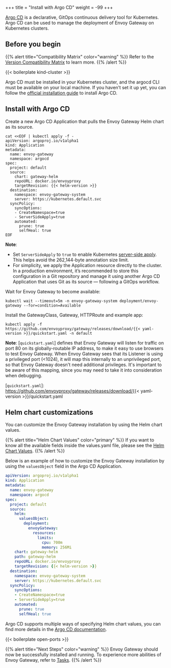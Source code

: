 +++
title = "Install with Argo CD"
weight = -99
+++

[Argo CD](https://argo-cd.readthedocs.io) is a declarative, GitOps continuous delivery tool for Kubernetes.
Argo CD can be used to manage the deployment of Envoy Gateway on Kubernetes clusters.

## Before you begin

{{% alert title="Compatibility Matrix" color="warning" %}}
Refer to the [Version Compatibility Matrix](/news/releases/matrix) to learn more.
{{% /alert %}}

{{< boilerplate kind-cluster >}}

Argo CD must be installed in your Kubernetes cluster, and the argocd CLI must be available on your local machine.
If you haven’t set it up yet, you can follow the [official installation guide](https://argo-cd.readthedocs.io/en/stable/operator-manual/installation/) to install Argo CD.

## Install with Argo CD

Create a new Argo CD Application that pulls the Envoy Gateway Helm chart as its source.

```shell
cat <<EOF | kubectl apply -f -
apiVersion: argoproj.io/v1alpha1
kind: Application
metadata:
  name: envoy-gateway
  namespace: argocd
spec:
  project: default
  source:
    chart: gateway-helm
    repoURL: docker.io/envoyproxy
    targetRevision: {{< helm-version >}}
  destination:
    namespace: envoy-gateway-system
    server: https://kubernetes.default.svc
  syncPolicy:
    syncOptions:
    - CreateNamespace=true
    - ServerSideApply=true
    automated:
      prune: true
      selfHeal: true
EOF
```

**Note**:

* Set `ServerSideApply` to `true` to enable Kubernetes [server-side apply](https://kubernetes.io/docs/reference/using-api/server-side-apply/). This helps avoid the 262,144-byte annotation size limit.
* For simplicity, we apply the Application resource directly to the cluster.
In a production environment, it’s recommended to store this configuration in a Git repository and manage it using another Argo CD Application that uses Git as its source — following a GitOps workflow.

Wait for Envoy Gateway to become available:

```shell
kubectl wait --timeout=5m -n envoy-gateway-system deployment/envoy-gateway --for=condition=Available
```

Install the GatewayClass, Gateway, HTTPRoute and example app:

```shell
kubectl apply -f https://github.com/envoyproxy/gateway/releases/download/{{< yaml-version >}}/quickstart.yaml -n default
```

**Note**: [`quickstart.yaml`] defines that Envoy Gateway will listen for
traffic on port 80 on its globally-routable IP address, to make it easy to use
browsers to test Envoy Gateway. When Envoy Gateway sees that its Listener is
using a privileged port (<1024), it will map this internally to an
unprivileged port, so that Envoy Gateway doesn't need additional privileges.
It's important to be aware of this mapping, since you may need to take it into
consideration when debugging.

[`quickstart.yaml`]: https://github.com/envoyproxy/gateway/releases/download/{{< yaml-version >}}/quickstart.yaml


## Helm chart customizations

You can customize the Envoy Gateway installation by using the Helm chart values.

{{% alert title="Helm Chart Values" color="primary" %}}
If you want to know all the available fields inside the values.yaml file, please see the [Helm Chart Values](./gateway-helm-api).
{{% /alert %}}

Below is an example of how to customize the Envoy Gateway installation by using the `valuesObject` field in the Argo CD Application.

```yaml
apiVersion: argoproj.io/v1alpha1
kind: Application
metadata:
  name: envoy-gateway
  namespace: argocd
spec:
  project: default
  source:
    helm:
      valuesObject:
        deployment:
          envoyGateway:
            resources:
              limits:
                cpu: 700m
                memory: 256Mi
    chart: gateway-helm
    path: gateway-helm
    repoURL: docker.io/envoyproxy
    targetRevision: {{< helm-version >}}
  destination:
    namespace: envoy-gateway-system
    server: https://kubernetes.default.svc
  syncPolicy:
    syncOptions:
    - CreateNamespace=true
    - ServerSideApply=true
    automated:
      prune: true
      selfHeal: true
```

Argo CD supports multiple ways of specifying Helm chart values, you can find more details in the [Argo CD documentation](https://argo-cd.readthedocs.io/en/stable/user-guide/helm/#helm).

{{< boilerplate open-ports >}}

{{% alert title="Next Steps" color="warning" %}}
Envoy Gateway should now be successfully installed and running.  To experience more abilities of Envoy Gateway, refer to [Tasks](../tasks).
{{% /alert %}}
